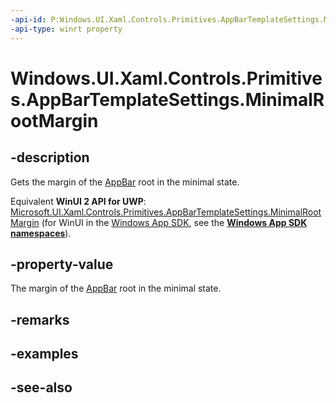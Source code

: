 ```yaml
---
-api-id: P:Windows.UI.Xaml.Controls.Primitives.AppBarTemplateSettings.MinimalRootMargin
-api-type: winrt property
---
```


<!-- Property syntax
public Windows.UI.Xaml.Thickness MinimalRootMargin { get; }
-->

# Windows.UI.Xaml.Controls.Primitives.AppBarTemplateSettings.MinimalRootMargin

## -description
Gets the margin of the [AppBar](../windows.ui.xaml.controls/appbar.md) root in the minimal state.

Equivalent **WinUI 2 API for UWP**: [Microsoft.UI.Xaml.Controls.Primitives.AppBarTemplateSettings.MinimalRootMargin](/windows/winui/api/microsoft.ui.xaml.controls.primitives.appbartemplatesettings.minimalrootmargin) (for WinUI in the [Windows App SDK](/windows/apps/windows-app-sdk/), see the **[Windows App SDK namespaces](/windows/windows-app-sdk/api/winrt/)**).

## -property-value
The margin of the [AppBar](../windows.ui.xaml.controls/appbar.md) root in the minimal state.

## -remarks

## -examples

## -see-also

